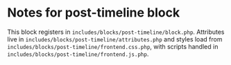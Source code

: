 # Notes for post-timeline block

This block registers in `includes/blocks/post-timeline/block.php`. Attributes live in `includes/blocks/post-timeline/attributes.php` and styles load from `includes/blocks/post-timeline/frontend.css.php`, with scripts handled in `includes/blocks/post-timeline/frontend.js.php`.
